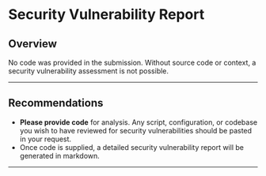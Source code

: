 # Security Vulnerability Report

## Overview

No code was provided in the submission. Without source code or context, a security vulnerability assessment is not possible.

---

## Recommendations
- **Please provide code** for analysis. Any script, configuration, or codebase you wish to have reviewed for security vulnerabilities should be pasted in your request.
- Once code is supplied, a detailed security vulnerability report will be generated in markdown.

---